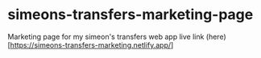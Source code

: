 # simeons-transfers-marketing-page
Marketing page for my simeon's transfers web app
live link (here)[https://simeons-transfers-marketing.netlify.app/]
